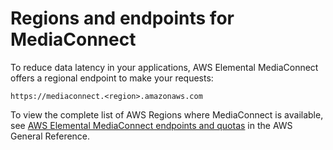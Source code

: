 # Regions and endpoints for MediaConnect<a name="what-is-regions"></a>

To reduce data latency in your applications, AWS Elemental MediaConnect offers a regional endpoint to make your requests:

```
https://mediaconnect.<region>.amazonaws.com 
```

To view the complete list of AWS Regions where MediaConnect is available, see [AWS Elemental MediaConnect endpoints and quotas](https://docs.aws.amazon.com/general/latest/gr/mediaconnect.html) in the AWS General Reference\.